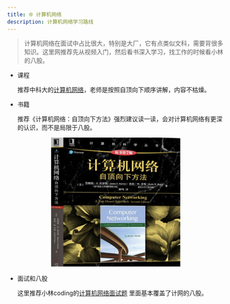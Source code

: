 ```yaml
---
title: 🌐 计算机网络
description: 计算机网络学习路线
---
```


> 计算机网络在面试中占比很大，特别是大厂，它有点类似文科，需要背很多知识。这里网推荐先从视频入门，然后看书深入学习，找工作的时候看小林的八股。

+ 课程

   推荐中科大的[计算机网络](https://www.bilibili.com/video/BV1JV411t7ow/?spm_id_from=333.337.search-card.all.click)，老师是按照自顶向下顺序讲解，内容不枯燥。

+ 书籍

   推荐《计算机网络：自顶向下方法》强烈建议读一读，会对计算机网络有更深的认识，而不是局限于八股。

<div align="center">
    <img src="/src/assets/network_top_down_approach.jpg" alt="计算机网络自顶向下" width="300" height="300">
</div>

+ 面试和八股
  
  这里推荐小林coding的[计算机网络面试题](https://xiaolincoding.com/network/) 里面基本覆盖了计网的八股。



